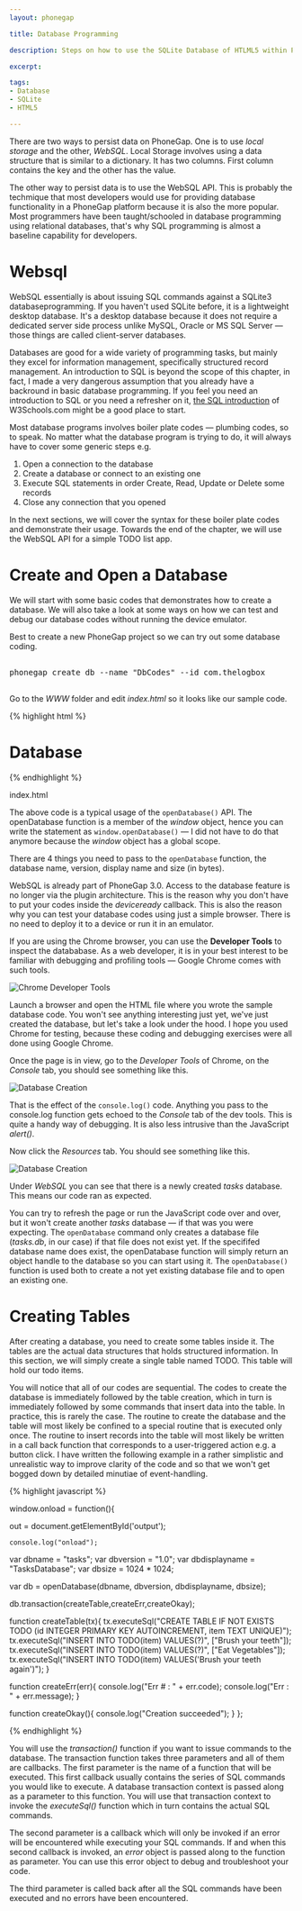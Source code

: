 ```yaml
---
layout: phonegap

title: Database Programming

description: Steps on how to use the SQLite Database of HTLML5 within PhoneGap applications

excerpt: 

tags:
- Database
- SQLite
- HTML5

---
```


There are two ways to persist data on PhoneGap. One is to use *local storage* and the other, *WebSQL*. Local Storage involves using a data structure that is similar to a dictionary. It has two columns. First column contains the key and the other has the value.  

The other way to persist data is to use the WebSQL API. This is probably the techmique that most developers would use for providing database functionality in a PhoneGap platform because it is also the more popular. Most programmers have been taught/schooled in database programming using relational databases, that's why SQL programming is almost a baseline capability for developers.

# Websql

WebSQL essentially is about issuing SQL commands against a SQLite3 databaseprogramming. If you haven't used SQLite before, it is a lightweight desktop database. It's a desktop database because it does not require a dedicated server side process unlike MySQL, Oracle or MS SQL Server &mdash; those things are called client-server databases.
  

Databases are good for a wide variety of programming tasks, but mainly they excel for information management, specifically structured record management. An introduction to SQL is beyond the scope of this chapter, in fact, I made a very dangerous assumption that you already have a backround in basic database programming. If you feel you need an introduction to SQL or you need a refresher on it, [the SQL introduction](http://www.w3schools.com/sql/sql_intro.asp) of W3Schools.com might be a good place to start.



Most database programs involves boiler plate codes &mdash; plumbing codes, so to speak. No matter what the database program is trying to do, it will always have to cover some generic steps e.g.

1. Open a connection to the database
2. Create a database or connect to an existing one
3. Execute SQL statements in order Create, Read, Update or Delete some records
4. Close any connection that you opened

In the next sections, we will cover the syntax for these boiler plate codes and demonstrate their usage. Towards the end of the chapter, we will use the WebSQL API for a simple TODO list app.

# Create and Open a Database

We will start with some basic codes that demonstrates how to create a database. We will also take a look at some ways on how we can test and debug our database codes without running the device emulator.

Best to create a new PhoneGap project so we can try out some database coding. 

<pre class="codeblock">

phonegap create db --name "DbCodes" --id com.thelogbox

</pre>

Go to the *WWW* folder and edit *index.html* so it looks like our sample code. 


{% highlight html %}

<!DOCTYPE html>
<html>
<head>
<meta charset=utf-8 />
<script>

var out = null;

window.onload = function(){
  
	console.log("onload");
  
  var dbname = "tasks";
  var dbversion = "1.0";
  var dbdisplayname = "TasksDatabase";
  var dbsize = 1024 * 1024;
  
  var db = openDatabase(dbname, dbversion, dbdisplayname, dbsize);
  
  if(db) {
   console.log("WebSQL API use is okay"); 
  }
  else {
    console.log("WebSQL API is not supported");
  }
};

</script>

<title>theLogBox Code Sample</title>
</head>
<body>
  <h1>Database</h1>  
</body>
</html>

{% endhighlight %}
<div id='lst'>index.html</div>

The above code is a typical usage of the <code class="codeblock">openDatabase()</code> API. The openDatabase function is a member of the *window* object, hence you can write the statement as <code class="codeblock">window.openDatabase()</code> &mdash; I did not have to do that anymore because the *window* object has a global scope. 

There are 4 things you need to pass to the `openDatabase` function, the database name, version, display name and size (in bytes). 

<aside>

WebSQL is already part of PhoneGap 3.0. Access to the database feature is no longer via the plugin architecture. This is the reason why you don't have to put your codes inside the *deviceready* callback. This is also the reason why you can test your database codes using just a simple browser. There is no need to deploy it to a device or run it in an emulator.  

</aside>


If you are using the Chrome browser, you can use the **Developer Tools** to inspect the datababase. As a web developer, it is in your best interest to be familiar with debugging and profiling tools &mdash; Google Chrome comes with such tools.

![Chrome Developer Tools](/img/phonegap/chrome-dev-tools.png)

Launch a browser and open the HTML file where you wrote the sample database code. You won't see anything interesting just yet, we've just created the database, but let's take a look under the hood. I hope you used Chrome for testing, because these coding and debugging exercises were all done using Google Chrome.  

Once the page is in view, go to the *Developer Tools* of Chrome, on the *Console* tab, you should see something like this.

![Database Creation](/img/phonegap/database-creation.png)

That is the effect of the `console.log()` code.  Anything you pass to the console.log function gets echoed to the *Console* tab of the dev tools. This is quite a handy way of debugging. It is also less intrusive than the JavaScript *alert()*.

Now click the *Resources* tab. You should see something like this.

![Database Creation](/img/phonegap/database-creation-resources.png)

Under *WebSQL* you can see that there is a newly created *tasks* database. This means our code ran as expected. 

You can try to refresh the page or run the JavaScript code over and over, but it won't create another *tasks* database &mdash; if that was you were expecting. The `openDatabase` command only creates a database file (*tasks.db*, in our case) if that file does not exist yet. If the specififed database name does exist, the openDatabase function will simply return an object handle to the database so you can start using it. The `openDatabase()` function is used both to create a not yet existing database file and to open an existing one.

# Creating Tables

After creating a database, you need to create some tables inside it. The tables are the actual data structures that holds structured information. In this section, we will simply create a single table named TODO. This table will hold our todo items. 


You will notice that all of our codes are sequential. The codes to create the database is immediately followed by the table creation, which in turn is immediately followed by some commands that insert data into the table. In practice, this is rarely the case. The routine to create the database and the table will most likely be confined to a special routine that is executed only once. The routine to insert records into the table will most likely be written in a call back function that corresponds to a user-triggered action e.g. a button click. I have written the following example in a rather simplistic and unrealistic way to improve clarity of the code and so that we won't get bogged down by detailed minutiae of event-handling.

{% highlight javascript %}

window.onload = function(){
  
  out = document.getElementById('output');

	console.log("onload");
  
  var dbname = "tasks";
  var dbversion = "1.0";
  var dbdisplayname = "TasksDatabase";
  var dbsize = 1024 * 1024;
  
  var db = openDatabase(dbname, dbversion, dbdisplayname, dbsize);
  
  db.transaction(createTable,createErr,createOkay);
  
  function createTable(tx){
    tx.executeSql("CREATE TABLE IF NOT EXISTS TODO (id INTEGER PRIMARY KEY AUTOINCREMENT, item TEXT UNIQUE)");
    tx.executeSql("INSERT INTO TODO(item) VALUES(?)", ["Brush your teeth"]);
    tx.executeSql("INSERT INTO TODO(item) VALUES(?)", ["Eat Vegetables"]);
    tx.executeSql("INSERT INTO TODO(item) VALUES('Brush your teeth again')");
  }
  
  function createErr(err){
    console.log("Err # : " + err.code);
    console.log("Err : " + err.message);
  }
  
  function createOkay(){
    console.log("Creation succeeded");
  }
};

{% endhighlight %}

You will use the *transaction()* function if you want to issue commands to the database. The transaction function takes three parameters and all of them are callbacks. The first parameter is the name of a function that will be executed. This first callback usually contains the series of SQL commands you would like to execute. A database transaction context is passed along as a parameter to this function. You will use that transaction context to invoke the *executeSql()* function which in turn contains the actual SQL commands.

The second parameter is a callback which will only be invoked if an error will be encountered while executing your SQL commands. If and when this second callback is invoked, an *error* object is passed along to the function as parameter. You can use this error object to debug and troubleshoot your code.

The third parameter is called back after all the SQL commands have been executed and no errors have been encountered.






